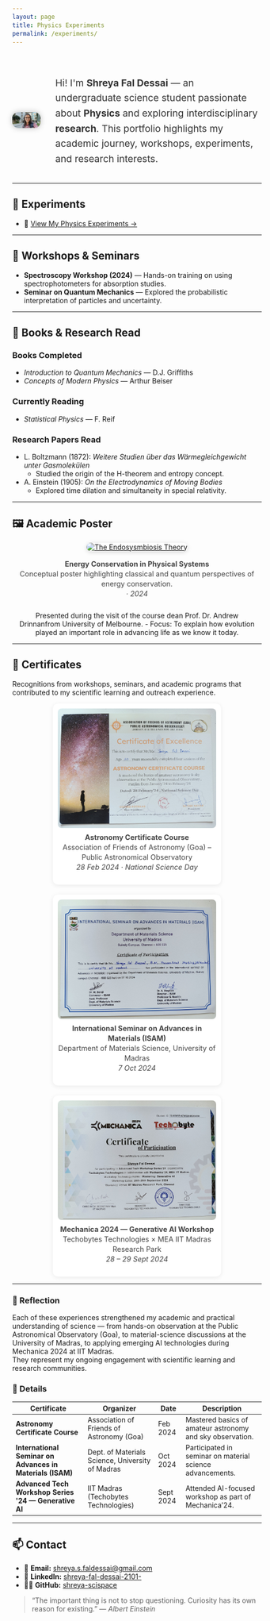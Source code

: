 ```yaml
---
layout: page
title: Physics Experiments
permalink: /experiments/
---
```


<!-- Profile section -->
<div style="display: flex; align-items: center; gap: 30px; margin-top: 40px;">

  <!-- Left-aligned photo -->
  <img src="profile.jpg" alt="Shreya Fal Dessai" 
       style="width: 280px; border-radius: 12px; box-shadow: 0 0 12px rgba(0,0,0,0.25); object-fit: cover;">

  <!-- About text -->
  <div>
    <p style="font-size: 1.2rem; line-height: 1.6; color: #333;">
      Hi! I'm <strong>Shreya Fal Dessai</strong> — an undergraduate science student passionate about 
      <strong>Physics</strong> and exploring interdisciplinary <strong>research</strong>.  
      This portfolio highlights my academic journey, workshops, experiments, and research interests.
    </p>
  </div>
</div>


---

## 🧪 Experiments
- 🔬 [View My Physics Experiments →](./experiments.md)


---

## 🧬 Workshops & Seminars
- **Spectroscopy Workshop (2024)** — Hands-on training on using spectrophotometers for absorption studies.  
- **Seminar on Quantum Mechanics** — Explored the probabilistic interpretation of particles and uncertainty.  

---

## 📖 Books & Research Read

### **Books Completed**
- *Introduction to Quantum Mechanics* — D.J. Griffiths  
- *Concepts of Modern Physics* — Arthur Beiser  

### **Currently Reading**
- *Statistical Physics* — F. Reif  

### **Research Papers Read**
- L. Boltzmann (1872): *Weitere Studien über das Wärmegleichgewicht unter Gasmolekülen*  
  - Studied the origin of the H-theorem and entropy concept.  
- A. Einstein (1905): *On the Electrodynamics of Moving Bodies*  
  - Explored time dilation and simultaneity in special relativity.  

---

## 🖼️ Academic Poster

<style>
.poster-card {
  display: flex;
  flex-direction: column;
  align-items: center;
  gap: 10px;
  text-align: center;
  max-width: 480px;
  margin: 0 auto;
}
.poster-card img {
  width: 100%;
  border-radius: 10px;
  box-shadow: 0 2px 10px rgba(0,0,0,0.15);
  transition: transform 0.25s ease-in-out;
}
.poster-card img:hover {
  transform: scale(1.03);
}
.caption {
  font-size: 0.9rem;
  color: #444;
  line-height: 1.4;
}
</style>

<div class="poster-card">
  <a href="images/Endosymbiosis.png" target="_blank">
    <img src="images/Endosymbiosis.png" alt="The Endosysmbiosis Theory">
  </a>
  <p class="caption">
    <strong>Energy Conservation in Physical Systems</strong><br>
    Conceptual poster highlighting classical and quantum perspectives of energy conservation.<br>
    <em> · 2024</em>
  </p>Presented during the visit of the course dean Prof. Dr. Andrew Drinnanfrom University of Melbourne.
  - Focus: To explain how evolution played an important role in advancing life as we know it today.
</div>


---

## 🏅 Certificates

<p>Recognitions from workshops, seminars, and academic programs that contributed to my scientific learning and outreach experience.</p>

<style>
.certificate-gallery {
  display: flex;
  flex-wrap: wrap;
  justify-content: center;
  gap: 20px;
}
.certificate {
  text-align: center;
  width: 320px;
  background: #fff;
  border-radius: 10px;
  padding: 10px;
  box-shadow: 0 2px 10px rgba(0,0,0,0.08);
}
.certificate img {
  width: 100%;
  border-radius: 8px;
  transition: transform 0.2s ease-in-out;
}
.certificate img:hover {
  transform: scale(1.03);
}
.caption {
  font-size: 0.9rem;
  color: #444;
  margin-top: 6px;
  line-height: 1.4;
}
</style>

<div class="certificate-gallery">

  <!-- Astronomy Certificate -->
  <div class="certificate">
    <a href="images/Astronomy Certificate.png" target="_blank">
      <img src="images/Astronomy Certificate.png" alt="Astronomy Certificate Course">
    </a>
    <p class="caption">
      <strong>Astronomy Certificate Course</strong><br>
      Association of Friends of Astronomy (Goa) – Public Astronomical Observatory<br>
      <em>28 Feb 2024 · National Science Day</em>
    </p>
  </div>

  <!-- Materials Science Seminar Certificate -->
  <div class="certificate">
    <a href="images/Advances in Material science international conference.png" target="_blank">
      <img src="images/Advances in Material science international conference.png" alt="Materials Science Seminar Certificate">
    </a>
    <p class="caption">
      <strong>International Seminar on Advances in Materials (ISAM)</strong><br>
      Department of Materials Science, University of Madras<br>
      <em>7 Oct 2024</em>
    </p>
  </div>

  <!-- Mechanica Workshop Certificate -->
  <div class="certificate">
    <a href="images/Mechanica 2024 gen AI.png" target="_blank">
      <img src="images/Mechanica 2024 gen AI.png" alt="Mechanica 2024 Generative AI Workshop">
    </a>
    <p class="caption">
      <strong>Mechanica 2024 — Generative AI Workshop</strong><br>
      Techobytes Technologies × MEA IIT Madras Research Park<br>
      <em>28 – 29 Sept 2024</em>
    </p>
  </div>

</div>

---

### 📜 Reflection
Each of these experiences strengthened my academic and practical understanding of science — from hands-on observation at the Public Astronomical Observatory (Goa), to material-science discussions at the University of Madras, to applying emerging AI technologies during Mechanica 2024 at IIT Madras.  
They represent my ongoing engagement with scientific learning and research communities.


### 📜 Details

| Certificate | Organizer | Date | Description |
|--------------|------------|------|--------------|
| **Astronomy Certificate Course** | Association of Friends of Astronomy (Goa) | Feb 2024 | Mastered basics of amateur astronomy and sky observation. |
| **International Seminar on Advances in Materials (ISAM)** | Dept. of Materials Science, University of Madras | Oct 2024 | Participated in seminar on material science advancements. |
| **Advanced Tech Workshop Series '24 — Generative AI** | IIT Madras (Techobytes Technologies) | Sept 2024 | Attended AI-focused workshop as part of Mechanica’24. |


---

## 📫 Contact

- 📧 **Email:** [shreya.s.faldessai@gmail.com](mailto:shreya.s.faldessai@gmail.com)  
- 💼 **LinkedIn:** [shreya-fal-dessai-2101-](https://www.linkedin.com/in/shreya-fal-dessai-2101-/)  
- 🧑‍💻 **GitHub:** [shreya-scispace](https://github.com/shreya-scispace)






> “The important thing is not to stop questioning. Curiosity has its own reason for existing.” — *Albert Einstein*
